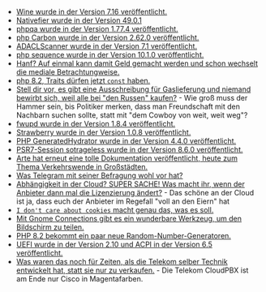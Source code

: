 * [Wine wurde in der Version 7.16 veröffentlicht.](https://www.phoronix.com/news/Wine-7.16-Releasd)
* [Nativefier wurde in der Version 49.0.1](https://github.com/nativefier/nativefier/releases/tag/v49.0.1)
* [phpqa wurde in der Version 1.77.4 veröffentlicht.](https://github.com/jakzal/phpqa/releases/tag/v1.77.4)
* [php Carbon wurde in der Version 2.62.0 veröffentlicht.](https://github.com/briannesbitt/Carbon/releases/tag/2.62.0)
* [ADACLScanner wurde in der Version 7.1 veröffentlicht.](https://github.com/canix1/ADACLScanner/releases/tag/7.1)
* [php sequence wurde in der Version 10.1.0 veröffentlicht.](https://github.com/xp-forge/sequence/releases/tag/v10.1.0)
* [Hanf? Auf einmal kann damit Geld gemacht werden und schon wechselt die mediale Betrachtungweise.](https://netzfrauen.org/2022/08/28/hemp-3/)
* [php 8.2, Traits dürfen jetzt `const` haben.](https://php.watch/versions/8.2/constants-in-traits)
* [Stell dir vor, es gibt eine Ausschreibung für Gaslieferung und niemand bewirbt sich, weil alle bei "den Russen" kaufen?](https://blog.fefe.de/?ts=9df5466f) - Wie groß muss der Hammer sein, bis Politiker merken, dass man Freundschaft mit den Nachbarn suchen sollte, statt mit "dem Cowboy von weit, weit weg"?
* [fwupd wurde in der Version 1.8.4 veröffentlicht.](https://github.com/fwupd/fwupd/releases/tag/1.8.4)
* [Strawberry wurde in der Version 1.0.8 veröffentlicht.](https://github.com/strawberrymusicplayer/strawberry/releases/tag/1.0.8)
* [PHP GeneratedHydrator wurde in der Version 4.4.0 veröffentlicht.](https://github.com/Ocramius/GeneratedHydrator/releases/tag/4.4.0)
* [PSR7-Session sotrageless wurde in der Version 8.6.0 veröffentlicht.](https://github.com/psr7-sessions/storageless/releases/tag/8.6.0)
* [Arte hat erneut eine tolle Dokumentation veröffentlicht, heute zum Thema Verkehrswende in Großstädten.](https://www.youtube.com/watch?v=V7pGFGwIIoI)
* [Was Telegram mit seiner Befragung wohl vor hat?](https://netzpolitik.org/2022/telegram-fragt-nutzerinnen-wieviel-ueberwachung-solls-denn-sein/)
* [Abhängigkeit in der Cloud? SUPER SACHE! Was macht ihr, wenn der Anbieter dann mal die Lizenzierung ändert?](https://www.borncity.com/blog/2022/08/30/microsoft-ndert-cloud-lizenzierung-in-der-eu-zum-1-oktober-2022/) - Das schöne an der Cloud ist ja, dass euch der Anbieter im Regefall "voll an den Eiern" hat
* [`I don't care about cookies` macht genau das, was es soll.](https://www.kuketz-blog.de/i-dont-care-about-cookies-auf-wiedersehen-cookie-banner-firefox-add-ons-teil4/)
* [Mit Gnome Connections gibt es ein wunderbare Werkzeug, um den Bildschirm zu teilen.](https://opensource.com/article/22/8/share-screens-linux-gnome-connections)
* [PHP 8.2 bekommt ein paar neue Random-Number-Generatoren.](https://php.watch/versions/8.2/ext-random)
* [UEFI wurde in der Version 2.10 und ACPI in der Version 6.5 veröffentlicht.](https://www.phoronix.com/news/UEFI-2.10-ACPI-6.5-Released)
* [Was waren das noch für Zeiten, als die Telekom selber Technik entwickelt hat, statt sie nur zu verkaufen.](https://www.kuketz-blog.de/telekom-cloudpbx-2-0-fragwuerdige-auftragsverarbeiter-und-datenschutzhinweise/) - Die Telekom CloudPBX ist am Ende nur Cisco in Magentafarben.
